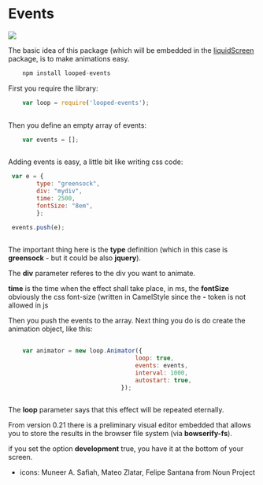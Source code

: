 # Events


<img src="http://burckhardt.ludicmedia.de/LoopedEvents/LoopedEvents.png">

The basic idea of this package (which will be embedded in the <a href = "https://github.com/Planeshifter/liquid-screen">liquidScreen</a> package, is to make animations easy.


```javascript
	npm install looped-events
```


First you require the library:

```javascript
	var loop = require('looped-events');
	
``` 

Then you define an empty array of events:  


```javascript
	var events = [];
	
``` 

Adding events is easy, a little bit like writing css code:

```javascript
 var e = {
        type: "greensock",  
        div: "mydiv",
        time: 2500,
        fontSize: "8em",
        }; 

 events.push(e);
	
``` 

The important thing here is the **type** definition (which in this case is **greensock**  - but it could be also **jquery**).

The **div** parameter referes to the div you want to animate.

**time** is the time when the effect shall take place, in ms, the **fontSize** obviously the css font-size (written in CamelStyle since the **-** token is not allowed in js

Then you push the events to the array. Next thing you do is do create the animation object, like this:


```javascript
	
	var animator = new loop.Animator({
							        loop: true,
        							events: events,
        							interval: 1000,	
        							autostart: true,
								});
	
``` 
 
 The **loop** parameter says that this effect will be repeated eternally. 
 
 
 From version 0.21 there is a preliminary visual editor embedded that allows you to store the results in the browser file system (via **bowserify-fs**).
 
 if you set the option **development** true, you have it at the bottom of your screen.
 

- icons: Muneer A. Safiah, Mateo Zlatar, Felipe Santana from Noun Project
